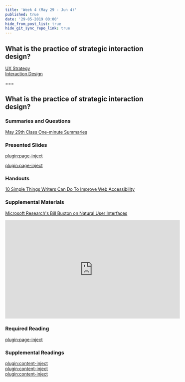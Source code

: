 ```yaml
---
title: 'Week 4 (May 29 - Jun 4)'
published: true
date: '29-05-2019 00:00'
hide_from_post_list: true
hide_git_sync_repo_link: true
---
```


## What is the practice of strategic interaction design?
[UX Strategy](#)  
[Interaction Design](#)  

===

## **What is the practice of strategic interaction design?**

### Summaries and Questions  
[May 29th Class One-minute Summaries](https://canvas.sfu.ca)

### Presented Slides  
[plugin:page-inject](/192/all-slides/week-04-1)

[plugin:page-inject](/192/all-slides/week-04-2)

### Handouts
[10 Simple Things Writers Can Do To Improve Web Accessibility](http://www.seamlesscms.com/Insights/Content-Accessibility)  

### Supplemental Materials  
[Microsoft Research's Bill Buxton on Natural User Interfaces](https://www.youtube.com/watch?v=NcdrfacG_y4)  
<div class="embed-responsive embed-responsive-4by3"><iframe width="560" height="315" src="https://www.youtube.com/embed/NcdrfacG_y4" frameborder="0" allowfullscreen></iframe></div>

### Required Reading  
[plugin:page-inject](/192/all-readings/week-04)

### Supplemental Readings  
[plugin:content-inject](/192/ux-techniques-guide/what-is-the-practice-of-strategic-interaction-design/interaction-design)  
[plugin:content-inject](/192/ux-techniques-guide/what-is-the-practice-of-strategic-interaction-design/task-flows)  
[plugin:content-inject](/192/ux-techniques-guide/what-is-the-practice-of-strategic-interaction-design/user-experience-strategy)  
